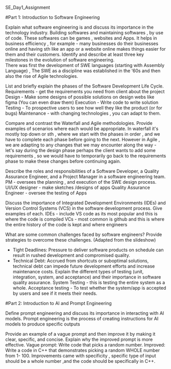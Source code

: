 SE_Day1_Assignment

#Part 1: Introduction to Software Engineering

Explain what software engineering is and discuss its importance in the technology industry. 
Building softwares and maintaining softwares , by use of code. These softwares can be games , websites and Apps.
It helps in business efficiency , for example - many businesses do their businesses online and having sth like an app or a website online makes things easier for them and their customers.
Identify and describe at least three key milestones in the evolution of software engineering.  
There was first the development of SWE languages (starting with Assembly Language) ,  The SWE as a discipline was established in the ‘60s and then also the rise of Agile technologies.

List and briefly explain the phases of the Software Development Life Cycle.
Requirements - get the requirements you need from client about the project
Design - Make some designs of possible solutions on design webs like figma (You can even draw them)
Execution - Write code to write solution
Testing - To prospective users to see how well they like the product (or for bugs)
Maintenance - with changing technologies , you can adapt to them.

Compare and contrast the Waterfall and Agile methodologies. Provide examples of scenarios where each would be appropriate.
In waterfall it's mostly top down or sth , where we start with the phases in order , and we have to complete each phase before going to the next. However in Agile , we are adapting to any changes that we may encounter along the way - let's say during the design phase perhaps the client wants to add some requirements , so we would have to temporarily go back to the requirements phase to make these changes before continuing again.

Describe the roles and responsibilities of a Software Developer, a Quality Assurance Engineer, and a Project Manager in a software engineering team.
PM - oversees the planning , and execution of the SWE design process.
UI/UX designer - make sketches /designs of apps
Quality Assurance Engineer - oversee the testing of Apps

Discuss the importance of Integrated Development Environments (IDEs) and Version Control Systems (VCS) in the software development process. Give examples of each.
IDEs - include VS code as its most popular and this is where the code is compiled
VCs - most common is github and this is where the entire history of the code is kept and where engineers 

What are some common challenges faced by software engineers? Provide strategies to overcome these challenges.
 	(Adapted from the slideshow)
 - Tight Deadlines: Pressure to deliver software products on schedule can result in rushed development and compromised quality.
  - Technical Debt: Accrued from shortcuts or suboptimal solutions, technical debt can impede future development efforts and increase maintenance costs.
Explain the different types of testing (unit, integration, system, and acceptance) and their importance in software quality assurance.
System Testing - this is testing the entire system as a whole.
Acceptance testing - To test whether the system/app is accepted by users and see if it meets their needs.

#Part 2: Introduction to AI and Prompt Engineering

Define prompt engineering and discuss its importance in interacting with AI models.
Prompt engineering is the process of creating instructions for AI models to produce specific outputs

Provide an example of a vague prompt and then improve it by making it clear, specific, and concise. Explain why the improved prompt is more effective.
Vague prompt: Write code that picks a random number.
Improved: Write a code in C++ that demonstrates picking  a random  WHOLE number from 1- 100.
Improvements came with specificity , specific type of input should be a whole number ,and the code should be specifically in C++.


